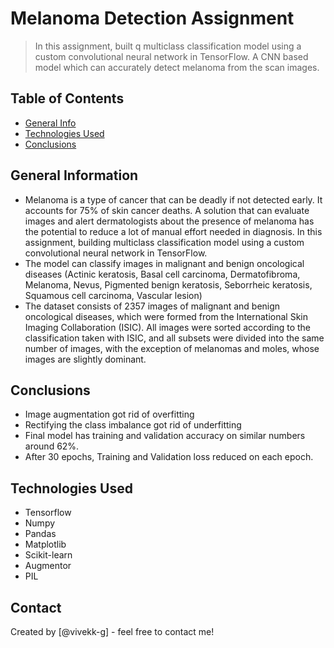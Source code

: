 # Melanoma Detection Assignment
> In this assignment, built q multiclass classification model using a custom convolutional neural network in TensorFlow.
> A CNN based model which can accurately detect melanoma from the scan images.


## Table of Contents
* [General Info](#general-information)
* [Technologies Used](#technologies-used)
* [Conclusions](#conclusions)


## General Information
- Melanoma is a type of cancer that can be deadly if not detected early. It accounts for 75% of skin cancer deaths. A solution that can evaluate images and alert dermatologists about the presence of melanoma has the potential to reduce a lot of manual effort needed in diagnosis. In this assignment, building multiclass classification model using a custom convolutional neural network in TensorFlow.
- The model can classify images in malignant and benign oncological diseases (Actinic keratosis, Basal cell carcinoma, Dermatofibroma, Melanoma, Nevus, Pigmented benign keratosis, Seborrheic keratosis, Squamous cell carcinoma, Vascular lesion) 
- The dataset consists of 2357 images of malignant and benign oncological diseases, which were formed from the International Skin Imaging Collaboration (ISIC). All images were sorted according to the classification taken with ISIC, and all subsets were divided into the same number of images, with the exception of melanomas and moles, whose images are slightly dominant.


## Conclusions
- Image augmentation got rid of overfitting
- Rectifying the class imbalance got rid of underfitting
- Final model has training and validation accuracy on similar numbers around 62%.
- After 30 epochs, Training and Validation loss reduced on each epoch.


## Technologies Used
- Tensorflow
- Numpy 
- Pandas 
- Matplotlib 
- Scikit-learn
- Augmentor 
- PIL 

## Contact
Created by [@vivekk-g] - feel free to contact me!
